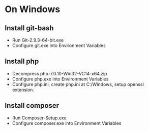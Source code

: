 # On Windows

## Install git-bash
* Run Git-2.9.3-64-bit.exe
* Configure git.exe into Environment Variables

## Install php
* Decompress php-7.0.10-Win32-VC14-x64.zip
* Configure php.exe into Environment Variables
* Configure php.ini, create php.ini at C:/Windows, setup openssl extension.

## Install composer
* Run Composer-Setup.exe
* Configure composer.exe into Environment Variables
